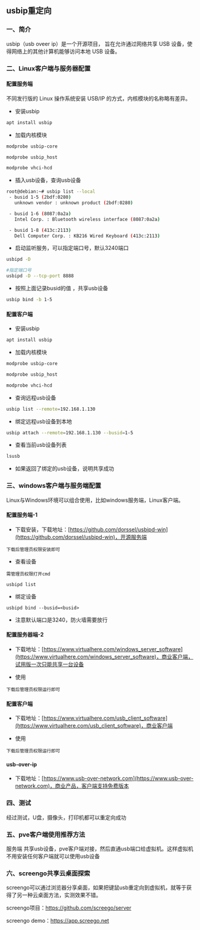 ## usbip重定向

### 一、简介

usbip（usb oveer ip）是一个开源项目， 旨在允许通过网络共享 USB 设备，使得网络上的其他计算机能够访问本地 USB 设备。

### 二、Linux客户端与服务器配置

#### 配置服务端

不同发行版的 Linux 操作系统安装 USB/IP 的方式，内核模块的名称略有差异。

* 安装usbip

```bash
apt install usbip
```

* 加载内核模块

```bash
modprobe usbip-core

modprobe usbip_host

modprobe vhci-hcd
```

* 插入usb设备，查询usb设备

```bash
root@debian:~# usbip list --local
 - busid 1-5 (2bdf:0280)
   unknown vendor : unknown product (2bdf:0280)

 - busid 1-6 (8087:0a2a)
   Intel Corp. : Bluetooth wireless interface (8087:0a2a)

 - busid 1-8 (413c:2113)
   Dell Computer Corp. : KB216 Wired Keyboard (413c:2113)
```

* 启动监听服务，可以指定端口号，默认3240端口

```bash
usbipd -D

#指定端口号
usbipd -D --tcp-port 8888
```

*  按照上面记录busid的值 ，共享usb设备

```bash
usbip bind -b 1-5
```

#### 配置客户端

* 安装usbip

```bash
apt install usbip
```

* 加载内核模块

```bash
modprobe usbip-core

modprobe usbip_host

modprobe vhci-hcd
```

* 查询远程usb设备

```bash
usbip list --remote=192.168.1.130
```

* 绑定远程usb设备到本地

```bash
usbip attach --remote=192.168.1.130 --busid=1-5
```

* 查看当前usb设备列表

```bash
lsusb
```

* 如果返回了绑定的usb设备，说明共享成功

### 三、windows客户端与服务端配置

Linux与Windows环境可以组合使用，比如windows服务端，Linux客户端。

#### 配置服务端-1

* 下载安装，下载地址：[https://github.com/dorssel/usbipd-win](https://github.com/dorssel/usbipd-win)，开源服务端

```
下载后管理员权限安装即可
```

* 查看设备

```
需管理员权限打开cmd

usbipd list
```

* 绑定设备

```
usbipd bind --busid=<busid>
```

* 注意默认端口是3240，防火墙需要放行

#### 配置服务器端-2

* 下载地址：[https://www.virtualhere.com/windows_server_software](https://www.virtualhere.com/windows_server_software)，商业客户端，试用版一次只能共享一台设备

* 使用

```
下载后管理员权限运行即可
```

#### 配置客户端

* 下载地址：[https://www.virtualhere.com/usb_client_software](https://www.virtualhere.com/usb_client_software)，商业客户端

* 使用

```
下载后管理员权限运行即可
```

#### usb-over-ip

* 下载地址：[https://www.usb-over-network.com](https://www.usb-over-network.com)，商业产品，客户端支持免费版本


### 四、测试

经过测试，U盘，摄像头，打印机都可以重定向成功

### 五、pve客户端使用推荐方法

服务端 共享usb设备，pve客户端对接，然后直通usb端口给虚拟机。这样虚拟机不用安装任何客户端就可以使用usb设备

### 六、screengo共享云桌面探索

screengo可以通过浏览器分享桌面，如果把键鼠usb重定向到虚拟机，就等于获得了另一种云桌面方法，实测效果不错。

screengo项目：https://github.com/screego/server

screengo demo：https://app.screego.net
